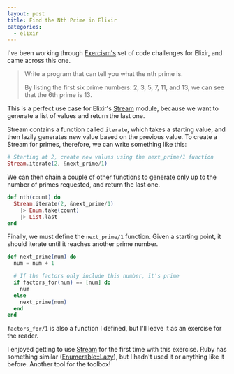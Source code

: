 ```yaml
---
layout: post
title: Find the Nth Prime in Elixir
categories:
  - elixir
---
```


I've been working through [Exercism's][exercism] set of code challenges for 
Elixir, and came across this one.

> Write a program that can tell you what the nth prime is.
>
> By listing the first six prime numbers: 2, 3, 5, 7, 11, and 13, we can
> see that the 6th prime is 13.

This is a perfect use case for Elixir's [Stream][elixir-stream] module, because
we want to generate a list of values and return the last one. 

Stream contains a function called `iterate`, which takes a starting value, and 
then lazily generates new value based on the previous value. To create a Stream
for primes, therefore, we can write something like this:

```elixir
# Starting at 2, create new values using the next_prime/1 function
Stream.iterate(2, &next_prime/1)
```

We can then chain a couple of other functions to generate only up to the number
of primes requested, and return the last one.

```elixir
def nth(count) do
  Stream.iterate(2, &next_prime/1)
    |> Enum.take(count)
    |> List.last
end
```

Finally, we must define the `next_prime/1` function. Given a starting point, it
should iterate until it reaches another prime number.

```elixir
def next_prime(num) do
  num = num + 1

  # If the factors only include this number, it's prime
  if factors_for(num) == [num] do
    num
  else
    next_prime(num)
  end
end
```

`factors_for/1` is also a function I defined, but I'll leave it as an exercise
for the reader.

I enjoyed getting to use [Stream][elixir-stream] for the first time with this
exercise. Ruby has something similar ([Enumerable::Lazy][lazy]), but I hadn't
used it or anything like it before. Another tool for the toolbox!

[lazy]: http://railsware.com/blog/2012/03/13/ruby-2-0-enumerablelazy/
[elixir-stream]: http://elixir-lang.org/docs/stable/elixir/Stream.html
[exercism]: http://exercism.io
